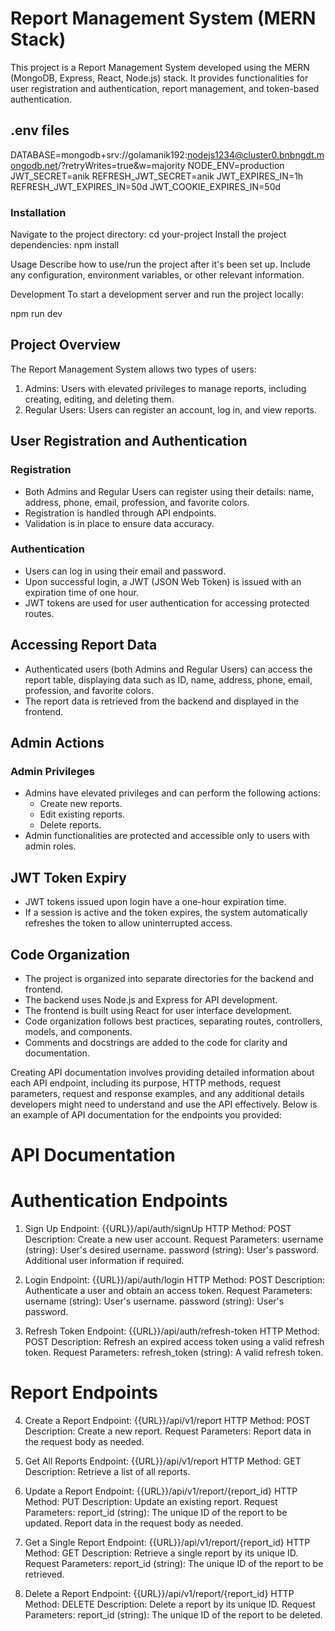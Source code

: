 # Report Management System (MERN Stack)

This project is a Report Management System developed using the MERN (MongoDB, Express, React, Node.js) stack. It provides functionalities for user registration and authentication, report management, and token-based authentication.

## .env files

DATABASE=mongodb+srv://golamanik192:nodejs1234@cluster0.bnbngdt.mongodb.net/?retryWrites=true&w=majority
NODE_ENV=production
JWT_SECRET=anik
REFRESH_JWT_SECRET=anik
JWT_EXPIRES_IN=1h
REFRESH_JWT_EXPIRES_IN=50d
JWT_COOKIE_EXPIRES_IN=50d

### Installation

Navigate to the project directory:
cd your-project
Install the project dependencies: npm install

Usage
Describe how to use/run the project after it's been set up. Include any configuration, environment variables, or other relevant information.

Development
To start a development server and run the project locally:

npm run dev

## Project Overview

The Report Management System allows two types of users:

1. Admins: Users with elevated privileges to manage reports, including creating, editing, and deleting them.
2. Regular Users: Users can register an account, log in, and view reports.

## User Registration and Authentication

### Registration

- Both Admins and Regular Users can register using their details: name, address, phone, email, profession, and favorite colors.
- Registration is handled through API endpoints.
- Validation is in place to ensure data accuracy.

### Authentication

- Users can log in using their email and password.
- Upon successful login, a JWT (JSON Web Token)  is issued with an expiration time of one hour.
- JWT tokens are used for user authentication for accessing protected routes.

## Accessing Report Data

- Authenticated users (both Admins and Regular Users) can access the report table, displaying data such as ID, name, address, phone, email, profession, and favorite colors.
- The report data is retrieved from the backend and displayed in the frontend.

## Admin Actions

### Admin Privileges

- Admins have elevated privileges and can perform the following actions:
  - Create new reports.
  - Edit existing reports.
  - Delete reports.
- Admin functionalities are protected and accessible only to users with admin roles.

## JWT Token Expiry

- JWT tokens issued upon login have a one-hour expiration time.
- If a session is active and the token expires, the system automatically refreshes the token to allow uninterrupted access.

## Code Organization

- The project is organized into separate directories for the backend and frontend.
- The backend uses Node.js and Express for API development.
- The frontend is built using React for user interface development.
- Code organization follows best practices, separating routes, controllers, models, and components.
- Comments and docstrings are added to the code for clarity and documentation.


Creating API documentation involves providing detailed information about each API endpoint, including its purpose, HTTP methods, request parameters, request and response examples, and any additional details developers might need to understand and use the API effectively. Below is an example of API documentation for the endpoints you provided:

# API Documentation
# Authentication Endpoints
1. Sign Up
Endpoint: {{URL}}/api/auth/signUp
HTTP Method: POST
Description: Create a new user account.
Request Parameters:
username (string): User's desired username.
password (string): User's password.
Additional user information if required.


2. Login
Endpoint: {{URL}}/api/auth/login
HTTP Method: POST
Description: Authenticate a user and obtain an access token.
Request Parameters:
username (string): User's username.
password (string): User's password.

3. Refresh Token
Endpoint: {{URL}}/api/auth/refresh-token
HTTP Method: POST
Description: Refresh an expired access token using a valid refresh token.
Request Parameters:
refresh_token (string): A valid refresh token.


# Report Endpoints
4. Create a Report
Endpoint: {{URL}}/api/v1/report
HTTP Method: POST
Description: Create a new report.
Request Parameters:
Report data in the request body as needed.


5. Get All Reports
Endpoint: {{URL}}/api/v1/report
HTTP Method: GET
Description: Retrieve a list of all reports.

6. Update a Report
Endpoint: {{URL}}/api/v1/report/{report_id}
HTTP Method: PUT
Description: Update an existing report.
Request Parameters:
report_id (string): The unique ID of the report to be updated.
Report data in the request body as needed.


7. Get a Single Report
Endpoint: {{URL}}/api/v1/report/{report_id}
HTTP Method: GET
Description: Retrieve a single report by its unique ID.
Request Parameters:
report_id (string): The unique ID of the report to be retrieved.


8. Delete a Report
Endpoint: {{URL}}/api/v1/report/{report_id}
HTTP Method: DELETE
Description: Delete a report by its unique ID.
Request Parameters:
report_id (string): The unique ID of the report to be deleted.


